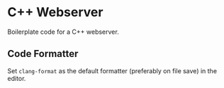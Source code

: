 # C++ Webserver

Boilerplate code for a C++ webserver.

## Code Formatter

Set `clang-format` as the default formatter (preferably on file save) in the editor.